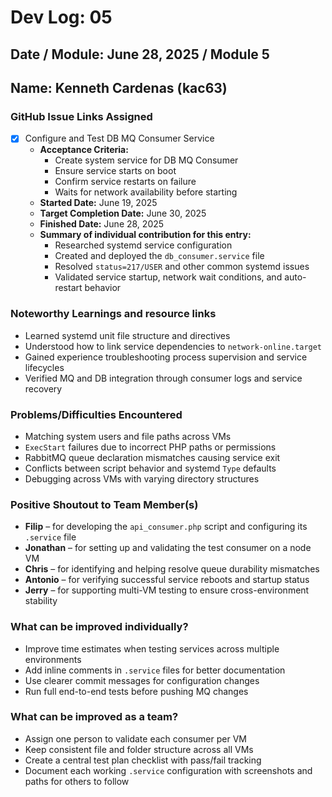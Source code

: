 # Dev Log: 05  
## Date / Module: June 28, 2025 / Module 5  
## Name: Kenneth Cardenas (kac63)

### GitHub Issue Links Assigned
- [x] Configure and Test DB MQ Consumer Service  
  - **Acceptance Criteria:**  
    - Create system service for DB MQ Consumer  
    - Ensure service starts on boot  
    - Confirm service restarts on failure  
    - Waits for network availability before starting  
  - **Started Date:** June 19, 2025  
  - **Target Completion Date:** June 30, 2025  
  - **Finished Date:** June 28, 2025  
  - **Summary of individual contribution for this entry:**  
    - Researched systemd service configuration  
    - Created and deployed the `db_consumer.service` file  
    - Resolved `status=217/USER` and other common systemd issues  
    - Validated service startup, network wait conditions, and auto-restart behavior

### Noteworthy Learnings and resource links
- Learned systemd unit file structure and directives  
- Understood how to link service dependencies to `network-online.target`  
- Gained experience troubleshooting process supervision and service lifecycles  
- Verified MQ and DB integration through consumer logs and service recovery  

### Problems/Difficulties Encountered
- Matching system users and file paths across VMs  
- `ExecStart` failures due to incorrect PHP paths or permissions  
- RabbitMQ queue declaration mismatches causing service exit  
- Conflicts between script behavior and systemd `Type` defaults  
- Debugging across VMs with varying directory structures  

### Positive Shoutout to Team Member(s)
- **Filip** – for developing the `api_consumer.php` script and configuring its `.service` file  
- **Jonathan** – for setting up and validating the test consumer on a node VM  
- **Chris** – for identifying and helping resolve queue durability mismatches  
- **Antonio** – for verifying successful service reboots and startup status  
- **Jerry** – for supporting multi-VM testing to ensure cross-environment stability  

### What can be improved individually?
- Improve time estimates when testing services across multiple environments  
- Add inline comments in `.service` files for better documentation  
- Use clearer commit messages for configuration changes  
- Run full end-to-end tests before pushing MQ changes  

### What can be improved as a team?
- Assign one person to validate each consumer per VM  
- Keep consistent file and folder structure across all VMs  
- Create a central test plan checklist with pass/fail tracking  
- Document each working `.service` configuration with screenshots and paths for others to follow
